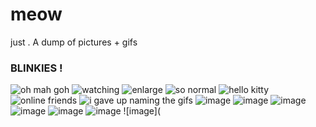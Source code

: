 # meow
just . A dump of pictures + gifs

### BLINKIES !

 ![oh mah goh](https://64.media.tumblr.com/f9e08918dd6c5a2003647f806274b47c/64107bd354cd4629-78/s250x400/e3b6ee522d3ed4eebfe23ea59b09b54254cceab6.gifv) ![watching](https://64.media.tumblr.com/373f20736a3bc35e6723e61c3bab1e7f/166bac6168e4af38-a4/s250x400/6e0cc7b0ab7a3af554396337218be4348f281eae.gifv) ![enlarge](https://64.media.tumblr.com/d2bb9369bd2c44b23964472da19b2a0b/ba7f11e2341c1714-8f/s500x750/a7183a7a3c3feb750de5b050866b821406e2e352.gifv) ![so normal](https://64.media.tumblr.com/162b6b3c8996dca1dd37c65d8d2c35db/ee5fc417313dd853-a2/s400x600/ba5da6c11b4c49f9df4cf8ef912d196f3ef1f97a.gifv) ![hello kitty](https://64.media.tumblr.com/c23af83f037247d5c33a370a8ca49291/b4efadd60ae6c6cc-cf/s250x400/53a241e89a4b569644ec88267593da2cae4e3640.gifv) ![online friends](https://64.media.tumblr.com/3226232d4ad9a8fed1eb91924af87e5f/b4efadd60ae6c6cc-5a/s250x400/a89a7b65cba8a5756ab23102913fcb817e8a1682.gifv) ![i gave up naming the gifs](https://64.media.tumblr.com/a5b6d35bc8b1c89e64033355ccba4b79/b4f54c7f92bc9f3b-f0/s250x400/c0671326c862e8c59b6bfd42252f757be1aeef57.gifv) ![image](https://64.media.tumblr.com/d28f09e884de57461e4c1722d99d2b34/b4efadd60ae6c6cc-41/s250x400/cbbd117133e762b887592fc4f3cbfe52ea19791f.gifv) ![image](https://64.media.tumblr.com/7569f18b41baf12f7fa3c56ccd029936/37901a7869227e54-54/s250x400/07ddc705623042fecd356728ef00e30d34b03269.gifv) ![image](https://64.media.tumblr.com/b87696a981aa332134bf166dea2fe534/37901a7869227e54-c8/s250x400/75a4076df057046c683290abaa91ef3640ff5968.gifv) ![image](https://64.media.tumblr.com/4454d8366d887abe5af71320fa5008d7/b4f54c7f92bc9f3b-15/s250x400/06bf7090a5ece3c0971ea7aa7897b2cbeadf1c54.gifv) ![image](https://64.media.tumblr.com/554424295102c751bef6a6abaa2469cb/b4f54c7f92bc9f3b-c1/s250x400/5bc27ac13d964e30dd29627411cf4074f8a81ce4.gifv) ![image](https://64.media.tumblr.com/6609884c177ea641bb1c2a6d97e46e37/b4f54c7f92bc9f3b-2e/s250x400/a05a33fa93a02304621bd4fe41fbe701a031db41.gifv) ![image](
